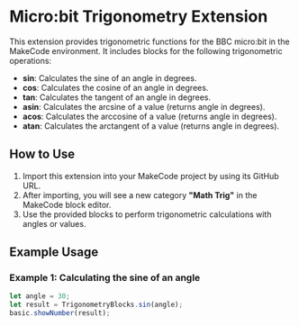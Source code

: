 # Micro:bit Trigonometry Extension

This extension provides trigonometric functions for the BBC micro:bit in the MakeCode environment. It includes blocks for the following trigonometric operations:

- **sin**: Calculates the sine of an angle in degrees.
- **cos**: Calculates the cosine of an angle in degrees.
- **tan**: Calculates the tangent of an angle in degrees.
- **asin**: Calculates the arcsine of a value (returns angle in degrees).
- **acos**: Calculates the arccosine of a value (returns angle in degrees).
- **atan**: Calculates the arctangent of a value (returns angle in degrees).

## How to Use

1. Import this extension into your MakeCode project by using its GitHub URL.
2. After importing, you will see a new category **"Math Trig"** in the MakeCode block editor.
3. Use the provided blocks to perform trigonometric calculations with angles or values.

## Example Usage

### Example 1: Calculating the sine of an angle
```typescript
let angle = 30;
let result = TrigonometryBlocks.sin(angle);
basic.showNumber(result);
